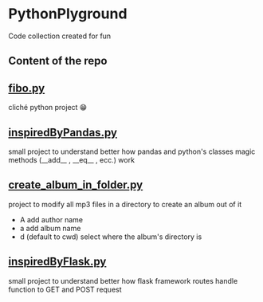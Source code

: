 # PythonPlyground

Code collection created for fun

## Content of the repo

## [fibo.py](https://github.com/FrancescoLuzzi/PythonPlayground/blob/main/fibo.py)

cliché python project 😁

## [inspiredByPandas.py](https://github.com/FrancescoLuzzi/PythonPlayground/blob/main/inspiredByPandas.py)

small project to understand better how pandas and python's classes magic methods (\_\_add\_\_ , \_\_eq\_\_ , ecc.) work

## [create_album_in_folder.py](https://github.com/FrancescoLuzzi/PythonPlayground/blob/main/create_album_in_folder.py)

project to modify all mp3 files in a directory to create an album out of it

- A add author name
- a add album name
- d (default to cwd) select where the album's directory is

## [inspiredByFlask.py](https://github.com/FrancescoLuzzi/PythonPlayground/blob/main/inspired_by_flask)

small project to understand better how flask framework routes handle function to GET and POST request
